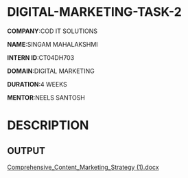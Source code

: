 # DIGITAL-MARKETING-TASK-2

**COMPANY**:COD IT SOLUTIONS

**NAME**:SINGAM MAHALAKSHMI

**INTERN ID**:CT04DH703

**DOMAIN**:DIGITAL MARKETING

**DURATION**:4 WEEKS

**MENTOR**:NEELS SANTOSH


# DESCRIPTION



## OUTPUT



[Comprehensive_Content_Marketing_Strategy (1).docx](https://github.com/user-attachments/files/21348372/Comprehensive_Content_Marketing_Strategy.1.docx)

































